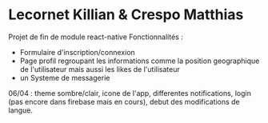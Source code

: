 # Lecornet Killian & Crespo Matthias
Projet de fin de module react-native
Fonctionnalités : 
- Formulaire d'inscription/connexion
- Page profil regroupant les informations comme la position geographique de l'utilisateur mais aussi les likes de l'utilisateur 
- un Systeme de messagerie


06/04 : theme sombre/clair, icone de l'app, differentes notifications, login (pas encore dans firebase mais en cours), debut des modifications de langue.
